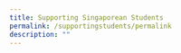 ```yaml
---
title: Supporting Singaporean Students
permalink: /supportingstudents/permalink
description: ""
---
```

